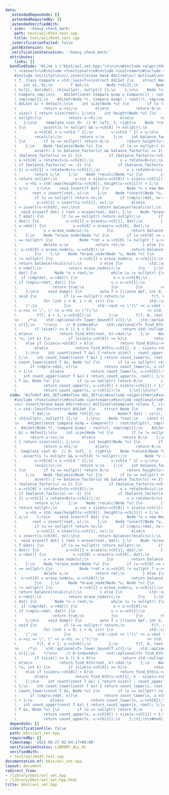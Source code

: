 ```yaml
---
data:
  _extendedDependsOn: []
  _extendedRequiredBy: []
  _extendedVerifiedWith:
  - icon: ':heavy_check_mark:'
    path: test/aoj/0343.test.cpp
    title: test/aoj/0343.test.cpp
  _isVerificationFailed: false
  _pathExtension: hpp
  _verificationStatusIcon: ':heavy_check_mark:'
  attributes:
    links: []
  bundledCode: "#line 1 \"bbst/avl_set.hpp\"\n\n\n\n#include <algorithm>\n#include\
    \ <cassert>\n#include <functional>\n#include <iostream>\n#include <optional>\n\
    #include <utility>\n\n// insert/erase base AVLtree\n// multiset\ntemplate <class\
    \ T, class Compare = std::less<T>>\nstruct AVLSet {\n    struct Node {\n     \
    \   int sz, hi;\n        T dat;\n        Node *ch[2];\n        Node(T dat) : sz(1),\
    \ hi(1), dat(dat), ch{nullptr, nullptr} {};\n    };\n\n    Node *root;\n    const\
    \ Compare cmp;\n\n    AVLSet(const Compare &cmp = Compare()) : root(nullptr),\
    \ cmp(cmp){};\n    AVLSet(Node *r, Compare &cmp) : root(r), cmp(cmp){};\n    AVLSet(const\
    \ AVLSet &) = default;\n\n    int size(Node *u) {\n        if (u != nullptr)\n\
    \            return u->sz;\n        else\n            return 0;\n    };\n    int\
    \ size() { return size(root); };\n\n    int height(Node *u) {\n        if (u !=\
    \ nullptr)\n            return u->hi;\n        else\n            return 0;\n \
    \   };\n\n    template <int d>  // 0: left, 1: right\n    Node *rotate(Node *u)\
    \ {\n        assert(u != nullptr && u->ch[d] != nullptr);\n        Node *v = u->ch[d];\n\
    \        u->ch[d] = v->ch[d ^ 1];\n        v->ch[d ^ 1] = u;\n\n        recalc(u);\n\
    \        recalc(v);\n        return v;\n    };\n    int balance_factor(Node *u)\
    \ {\n        if (u == nullptr) return 0;\n        return height(u->ch[0]) - height(u->ch[1]);\n\
    \    };\n    Node *balance(Node *u) {\n        if (u == nullptr) return nullptr;\n\
    \        assert(-2 <= balance_factor(u) && balance_factor(u) <= 2);\n        if\
    \ (balance_factor(u) == 2) {\n            if (balance_factor(u->ch[0]) == -1)\
    \ u->ch[0] = rotate<1>(u->ch[0]);\n            u = rotate<0>(u);\n        } else\
    \ if (balance_factor(u) == -2) {\n            if (balance_factor(u->ch[1]) ==\
    \ 1) u->ch[1] = rotate<0>(u->ch[1]);\n            u = rotate<1>(u);\n        }\n\
    \        return u;\n    };\n    Node *recalc(Node *u) {\n        if (u == nullptr)\
    \ return nullptr;\n        u->sz = size(u->ch[0]) + size(u->ch[1]) + 1;\n    \
    \    u->hi = std::max(height(u->ch[0]), height(u->ch[1])) + 1;\n        return\
    \ u;\n    };\n\n    void insert(T dat) {\n        Node *u = new Node(dat);\n \
    \       root = insert(root, u);\n    };\n    Node *insert(Node *u, Node *nv) {\n\
    \        if (u == nullptr) return nv;\n        if (cmp(u->dat, nv->dat))\n   \
    \         u->ch[1] = insert(u->ch[1], nv);\n        else\n            u->ch[0]\
    \ = insert(u->ch[0], nv);\n\n        return balance(recalc(u));\n    };\n\n  \
    \  void erase(T dat) { root = erase(root, dat); };\n    Node *erase(Node *u, const\
    \ T &dat) {\n        if (u == nullptr) return nullptr;\n        if (cmp(u->dat,\
    \ dat)) {\n            u->ch[1] = erase(u->ch[1], dat);\n        } else if (cmp(dat,\
    \ u->dat)) {\n            u->ch[0] = erase(u->ch[0], dat);\n        } else {\n\
    \            u = erase_node(u);\n        }\n        return balance(recalc(u));\n\
    \    };\n    Node *erase_node(Node *u) {\n        if (u->ch[0] == nullptr || u->ch[1]\
    \ == nullptr) {\n            Node *ret = u->ch[0] != nullptr ? u->ch[0] : u->ch[1];\n\
    \            delete u;\n            return ret;\n        } else {\n          \
    \  u->ch[0] = erase_node(u, u->ch[0]);\n            return balance(recalc(u));\n\
    \        }\n    };\n    Node *erase_node(Node *u, Node *v) {\n        if (v->ch[1]\
    \ != nullptr) {\n            v->ch[1] = erase_node(u, v->ch[1]);\n           \
    \ return balance(recalc(v));\n        } else {\n            std::swap(u->dat,\
    \ v->dat);\n            return erase_node(v);\n        }\n    };\n\n    bool contains(T\
    \ dat) {\n        Node *u = root;\n        while (u != nullptr) {\n          \
    \  if (cmp(dat, u->dat)) {\n                u = u->ch[0];\n            } else\
    \ if (cmp(u->dat, dat)) {\n                u = u->ch[1];\n            } else {\n\
    \                return true;\n            }\n        }\n        return false;\n\
    \    };\n\n    void dump() {\n        auto f = [](auto &&f, int d, Node *u) ->\
    \ void {\n            if (u == nullptr) return;\n            f(f, d + 1, u->ch[1]);\n\
    \            for (int i = 0; i < d; i++) {\n                std::cout << \"  \
    \    \";\n            }\n            std::cout << \"(\" << u->dat << \", \" <<\
    \ u->sz << \", \" << u->hi << \")\"\n                      << std::endl;\n   \
    \         f(f, d + 1, u->ch[0]);\n        };\n        f(f, 0, root);\n    };\n\
    \n    /*\n    std::optional<T> lower_bound(T x){};\n    std::optional<T> upper_bound(T\
    \ x){};\n    */\n\n    // 0-indexed\n    std::optional<T> find_Kth(int k) {\n\
    \        if (size() <= k || k < 0)\n            return std::nullopt;\n       \
    \ else\n            return find_Kth(root, k)->dat;\n    };\n    Node *find_Kth(Node\
    \ *u, int k) {\n        if (size(u->ch[0]) == k)\n            return u;\n    \
    \    else if (size(u->ch[0]) > k)\n            return find_Kth(u->ch[0], k);\n\
    \        else\n            return find_Kth(u->ch[1], k - size(u->ch[0]) - 1);\n\
    \    };\n\n    int count(const T &x) { return size() - count_upper(x) - count_lower(x);\
    \ };\n    int count_lower(const T &x) { return count_lower(x, root); };\n    int\
    \ count_lower(const T &x, Node *u) {\n        if (u == nullptr) return 0;\n  \
    \      if (cmp(u->dat, x))\n            return count_lower(x, u->ch[1]) + size(u->ch[0])\
    \ + 1;\n        else\n            return count_lower(x, u->ch[0]);\n    };\n \
    \   int count_upper(const T &x) { return count_upper(x, root); };\n    int count_upper(const\
    \ T &x, Node *u) {\n        if (u == nullptr) return 0;\n        if (cmp(x, u->dat))\n\
    \            return count_upper(x, u->ch[0]) + size(u->ch[1]) + 1;\n        else\n\
    \            return count_upper(x, u->ch[1]);\n    };\n};\n\n\n"
  code: "#ifndef AVL_SET\n#define AVL_SET\n\n#include <algorithm>\n#include <cassert>\n\
    #include <functional>\n#include <iostream>\n#include <optional>\n#include <utility>\n\
    \n// insert/erase base AVLtree\n// multiset\ntemplate <class T, class Compare\
    \ = std::less<T>>\nstruct AVLSet {\n    struct Node {\n        int sz, hi;\n \
    \       T dat;\n        Node *ch[2];\n        Node(T dat) : sz(1), hi(1), dat(dat),\
    \ ch{nullptr, nullptr} {};\n    };\n\n    Node *root;\n    const Compare cmp;\n\
    \n    AVLSet(const Compare &cmp = Compare()) : root(nullptr), cmp(cmp){};\n  \
    \  AVLSet(Node *r, Compare &cmp) : root(r), cmp(cmp){};\n    AVLSet(const AVLSet\
    \ &) = default;\n\n    int size(Node *u) {\n        if (u != nullptr)\n      \
    \      return u->sz;\n        else\n            return 0;\n    };\n    int size()\
    \ { return size(root); };\n\n    int height(Node *u) {\n        if (u != nullptr)\n\
    \            return u->hi;\n        else\n            return 0;\n    };\n\n  \
    \  template <int d>  // 0: left, 1: right\n    Node *rotate(Node *u) {\n     \
    \   assert(u != nullptr && u->ch[d] != nullptr);\n        Node *v = u->ch[d];\n\
    \        u->ch[d] = v->ch[d ^ 1];\n        v->ch[d ^ 1] = u;\n\n        recalc(u);\n\
    \        recalc(v);\n        return v;\n    };\n    int balance_factor(Node *u)\
    \ {\n        if (u == nullptr) return 0;\n        return height(u->ch[0]) - height(u->ch[1]);\n\
    \    };\n    Node *balance(Node *u) {\n        if (u == nullptr) return nullptr;\n\
    \        assert(-2 <= balance_factor(u) && balance_factor(u) <= 2);\n        if\
    \ (balance_factor(u) == 2) {\n            if (balance_factor(u->ch[0]) == -1)\
    \ u->ch[0] = rotate<1>(u->ch[0]);\n            u = rotate<0>(u);\n        } else\
    \ if (balance_factor(u) == -2) {\n            if (balance_factor(u->ch[1]) ==\
    \ 1) u->ch[1] = rotate<0>(u->ch[1]);\n            u = rotate<1>(u);\n        }\n\
    \        return u;\n    };\n    Node *recalc(Node *u) {\n        if (u == nullptr)\
    \ return nullptr;\n        u->sz = size(u->ch[0]) + size(u->ch[1]) + 1;\n    \
    \    u->hi = std::max(height(u->ch[0]), height(u->ch[1])) + 1;\n        return\
    \ u;\n    };\n\n    void insert(T dat) {\n        Node *u = new Node(dat);\n \
    \       root = insert(root, u);\n    };\n    Node *insert(Node *u, Node *nv) {\n\
    \        if (u == nullptr) return nv;\n        if (cmp(u->dat, nv->dat))\n   \
    \         u->ch[1] = insert(u->ch[1], nv);\n        else\n            u->ch[0]\
    \ = insert(u->ch[0], nv);\n\n        return balance(recalc(u));\n    };\n\n  \
    \  void erase(T dat) { root = erase(root, dat); };\n    Node *erase(Node *u, const\
    \ T &dat) {\n        if (u == nullptr) return nullptr;\n        if (cmp(u->dat,\
    \ dat)) {\n            u->ch[1] = erase(u->ch[1], dat);\n        } else if (cmp(dat,\
    \ u->dat)) {\n            u->ch[0] = erase(u->ch[0], dat);\n        } else {\n\
    \            u = erase_node(u);\n        }\n        return balance(recalc(u));\n\
    \    };\n    Node *erase_node(Node *u) {\n        if (u->ch[0] == nullptr || u->ch[1]\
    \ == nullptr) {\n            Node *ret = u->ch[0] != nullptr ? u->ch[0] : u->ch[1];\n\
    \            delete u;\n            return ret;\n        } else {\n          \
    \  u->ch[0] = erase_node(u, u->ch[0]);\n            return balance(recalc(u));\n\
    \        }\n    };\n    Node *erase_node(Node *u, Node *v) {\n        if (v->ch[1]\
    \ != nullptr) {\n            v->ch[1] = erase_node(u, v->ch[1]);\n           \
    \ return balance(recalc(v));\n        } else {\n            std::swap(u->dat,\
    \ v->dat);\n            return erase_node(v);\n        }\n    };\n\n    bool contains(T\
    \ dat) {\n        Node *u = root;\n        while (u != nullptr) {\n          \
    \  if (cmp(dat, u->dat)) {\n                u = u->ch[0];\n            } else\
    \ if (cmp(u->dat, dat)) {\n                u = u->ch[1];\n            } else {\n\
    \                return true;\n            }\n        }\n        return false;\n\
    \    };\n\n    void dump() {\n        auto f = [](auto &&f, int d, Node *u) ->\
    \ void {\n            if (u == nullptr) return;\n            f(f, d + 1, u->ch[1]);\n\
    \            for (int i = 0; i < d; i++) {\n                std::cout << \"  \
    \    \";\n            }\n            std::cout << \"(\" << u->dat << \", \" <<\
    \ u->sz << \", \" << u->hi << \")\"\n                      << std::endl;\n   \
    \         f(f, d + 1, u->ch[0]);\n        };\n        f(f, 0, root);\n    };\n\
    \n    /*\n    std::optional<T> lower_bound(T x){};\n    std::optional<T> upper_bound(T\
    \ x){};\n    */\n\n    // 0-indexed\n    std::optional<T> find_Kth(int k) {\n\
    \        if (size() <= k || k < 0)\n            return std::nullopt;\n       \
    \ else\n            return find_Kth(root, k)->dat;\n    };\n    Node *find_Kth(Node\
    \ *u, int k) {\n        if (size(u->ch[0]) == k)\n            return u;\n    \
    \    else if (size(u->ch[0]) > k)\n            return find_Kth(u->ch[0], k);\n\
    \        else\n            return find_Kth(u->ch[1], k - size(u->ch[0]) - 1);\n\
    \    };\n\n    int count(const T &x) { return size() - count_upper(x) - count_lower(x);\
    \ };\n    int count_lower(const T &x) { return count_lower(x, root); };\n    int\
    \ count_lower(const T &x, Node *u) {\n        if (u == nullptr) return 0;\n  \
    \      if (cmp(u->dat, x))\n            return count_lower(x, u->ch[1]) + size(u->ch[0])\
    \ + 1;\n        else\n            return count_lower(x, u->ch[0]);\n    };\n \
    \   int count_upper(const T &x) { return count_upper(x, root); };\n    int count_upper(const\
    \ T &x, Node *u) {\n        if (u == nullptr) return 0;\n        if (cmp(x, u->dat))\n\
    \            return count_upper(x, u->ch[0]) + size(u->ch[1]) + 1;\n        else\n\
    \            return count_upper(x, u->ch[1]);\n    };\n};\n\n#endif"
  dependsOn: []
  isVerificationFile: false
  path: bbst/avl_set.hpp
  requiredBy: []
  timestamp: '2021-08-27 02:04:17+09:00'
  verificationStatus: LIBRARY_ALL_AC
  verifiedWith:
  - test/aoj/0343.test.cpp
documentation_of: bbst/avl_set.hpp
layout: document
redirect_from:
- /library/bbst/avl_set.hpp
- /library/bbst/avl_set.hpp.html
title: bbst/avl_set.hpp
---
```

